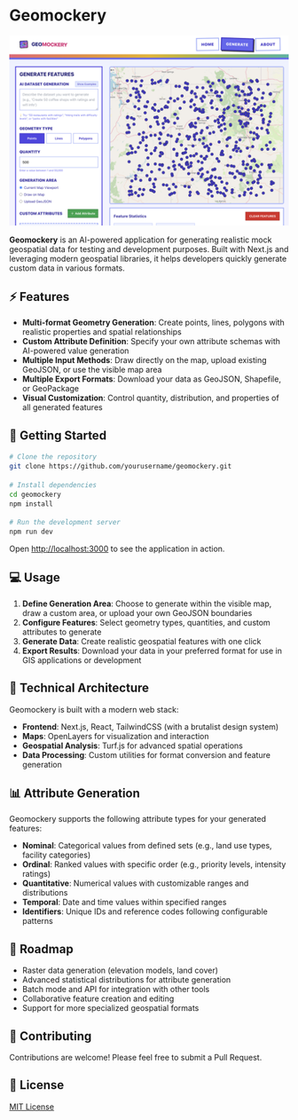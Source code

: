 # Geomockery

![Geomockery Logo](public/images/app.png)

**Geomockery** is an AI-powered application for generating realistic mock geospatial data for testing and development purposes. Built with Next.js and leveraging modern geospatial libraries, it helps developers quickly generate custom data in various formats.

## ⚡ Features

- **Multi-format Geometry Generation**: Create points, lines, polygons with realistic properties and spatial relationships
- **Custom Attribute Definition**: Specify your own attribute schemas with AI-powered value generation
- **Multiple Input Methods**: Draw directly on the map, upload existing GeoJSON, or use the visible map area
- **Multiple Export Formats**: Download your data as GeoJSON, Shapefile, or GeoPackage
- **Visual Customization**: Control quantity, distribution, and properties of all generated features

## 🚀 Getting Started

```bash
# Clone the repository
git clone https://github.com/yourusername/geomockery.git

# Install dependencies
cd geomockery
npm install

# Run the development server
npm run dev
```

Open [http://localhost:3000](http://localhost:3000) to see the application in action.

## 💻 Usage

1. **Define Generation Area**: Choose to generate within the visible map, draw a custom area, or upload your own GeoJSON boundaries
2. **Configure Features**: Select geometry types, quantities, and custom attributes to generate
3. **Generate Data**: Create realistic geospatial features with one click
4. **Export Results**: Download your data in your preferred format for use in GIS applications or development

## 🧩 Technical Architecture

Geomockery is built with a modern web stack:

- **Frontend**: Next.js, React, TailwindCSS (with a brutalist design system)
- **Maps**: OpenLayers for visualization and interaction
- **Geospatial Analysis**: Turf.js for advanced spatial operations
- **Data Processing**: Custom utilities for format conversion and feature generation

## 📊 Attribute Generation

Geomockery supports the following attribute types for your generated features:

- **Nominal**: Categorical values from defined sets (e.g., land use types, facility categories)
- **Ordinal**: Ranked values with specific order (e.g., priority levels, intensity ratings)
- **Quantitative**: Numerical values with customizable ranges and distributions
- **Temporal**: Date and time values within specified ranges
- **Identifiers**: Unique IDs and reference codes following configurable patterns

## 🔄 Roadmap

- Raster data generation (elevation models, land cover)
- Advanced statistical distributions for attribute generation
- Batch mode and API for integration with other tools
- Collaborative feature creation and editing
- Support for more specialized geospatial formats

## 🤝 Contributing

Contributions are welcome! Please feel free to submit a Pull Request.

## 📄 License

[MIT License](LICENSE)
